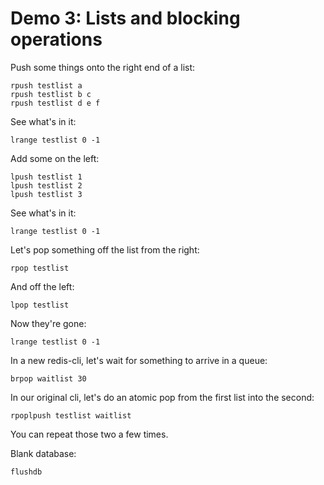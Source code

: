 # Demo 3: Lists and blocking operations

Push some things onto the right end of a list:

    rpush testlist a
    rpush testlist b c
    rpush testlist d e f

See what's in it:

    lrange testlist 0 -1

Add some on the left:

    lpush testlist 1
    lpush testlist 2
    lpush testlist 3

See what's in it:

    lrange testlist 0 -1

Let's pop something off the list from the right:

    rpop testlist

And off the left:

    lpop testlist

Now they're gone:

    lrange testlist 0 -1

In a new redis-cli, let's wait for something to arrive in a queue:

    brpop waitlist 30

In our original cli, let's do an atomic pop from the first list into the second:

    rpoplpush testlist waitlist

You can repeat those two a few times.

Blank database:

    flushdb